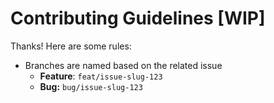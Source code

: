 # Contributing Guidelines [WIP]
Thanks! Here are some rules:
- Branches are named based on the related issue
  - **Feature**: `feat/issue-slug-123`
  - **Bug:** `bug/issue-slug-123`
